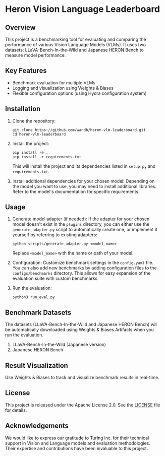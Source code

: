 # Heron Vision Language Leaderboard

## Overview

This project is a benchmarking tool for evaluating and comparing the performance of various Vision Language Models (VLMs). It uses two datasets: LLaVA-Bench-In-the-Wild and Japanese HERON Bench to measure model performance.

## Key Features

- Benchmark evaluation for multiple VLMs
- Logging and visualization using Weights & Biases
- Flexible configuration options (using Hydra configuration system)

## Installation

1. Clone the repository:
   ```
   git clone https://github.com/wandb/heron-vlm-leaderboard.git
   cd heron-vlm-leaderboard
   ```

2. Install the project:
   ```
   pip install -e .
   pip install -r requirements.txt
   ```
   This will install the project and its dependencies listed in `setup.py` and `requirements.txt`.

3. Install additional dependencies for your chosen model:
   Depending on the model you want to use, you may need to install additional libraries. Refer to the model's documentation for specific requirements.

## Usage

1. Generate model adapter (if needed):
   If the adapter for your chosen model doesn't exist in the `plugins` directory, you can either use the `generate_adapter.py` script to automatically create one, or implement it yourself by referring to existing adapters:
   ```
   python scripts/generate_adapter.py <model_name>
   ```
   Replace `<model_name>` with the name or path of your model.

2. Configuration:
   Customize benchmark settings in the `config.yaml` file. You can also add new benchmarks by adding configuration files to the `configs/benchmarks` directory. This allows for easy expansion of the evaluation suite with custom benchmarks.

3. Run the evaluation:
   ```
   python3 run_eval.py
   ```

## Benchmark Datasets

The datasets (LLaVA-Bench-In-the-Wild and Japanese HERON Bench) will be automatically downloaded using Weights & Biases Artifacts when you run the evaluation.

1. LLaVA-Bench-In-the-Wild (Japanese version)
2. Japanese HERON Bench

## Result Visualization

Use Weights & Biases to track and visualize benchmark results in real-time.

## License

This project is released under the Apache License 2.0. See the [LICENSE](./LICENSE) file for details.

## Acknowledgements

We would like to express our gratitude to Turing Inc. for their technical support in Vision and Language models and evaluation methodologies. Their expertise and contributions have been invaluable to this project.
